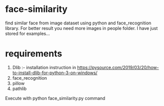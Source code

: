 # face-similarity
find similar face from image dataset using python and face_recognition library. For better result you need more images in people folder.
I have just stored for examples...

# requirements
1. Dlib :- installation instruction in https://pysource.com/2019/03/20/how-to-install-dlib-for-python-3-on-windows/
2. face_recognition
3. pillow
4. pathlib

Execute with python face_similarity.py command

